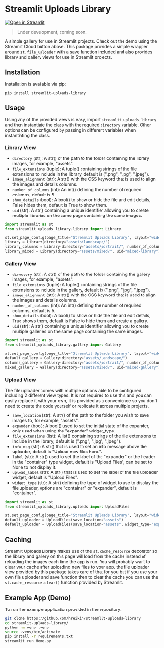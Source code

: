 # Streamlit Uploads Library

[![Open in Streamlit](https://static.streamlit.io/badges/streamlit_badge_black_white.svg)](https://hreikin-streamlit-uploads-library-home-ar6h9h.streamlit.app/)

> Under development, coming soon.

A simple gallery for use in Streamlit projects. Check out the demo using the Streamlit Cloud button above. 
This package provides a simple wrapper around `st.file_uploader` with a save function included and 
also provides library and gallery views for use in Streamlit projects.

## Installation

Installation is available via pip:

```
pip install streamlit-uploads-library
```

## Usage

Using any of the provided views is easy, import `streamlit_uploads_library` and then instantiate the class 
with the required `directory` variable. Other options can be configured by passing in different variables 
when instantiating the class.

### Library View

- `directory` (str): A str() of the path to the folder containing the library images, for example, "assets".
- `file_extensions` (tuple): A tuple() containing strings of the file extensions to include in the library, default is (".png", ".jpg", ".jpeg").
- `image_alignment` (str): A str() with the CSS keyword that is used to align the images and details columns.
- `number_of_columns` (int): An int() defining the number of required columns, default is 5.
- `show_details` (bool): A bool() to show or hide the file and edit details, False hides them, default is True to show them.
- `uid` (str): A str() containing a unique identifier allowing you to create multiple libraries on the same page containing the same images.

```python
import streamlit as st
from streamlit_uploads_library.library import Library

st.set_page_config(page_title="Streamlit Uploads Library", layout="wide")
library = Library(directory="assets/landscape/")
library_columns = Library(directory="assets/portrait/", number_of_columns=4, uid="library-columns")
library_mixed = Library(directory="assets/mixed/", uid="mixed-library")
```

### Gallery View

- `directory` (str): A str() of the path to the folder containing the gallery images, for example, "assets".
- `file_extensions` (tuple): A tuple() containing strings of the file extensions to include in the gallery, default is (".png", ".jpg", ".jpeg").
- `image_alignment` (str): A str() with the CSS keyword that is used to align the images and details columns.
- `number_of_columns` (int): An int() defining the number of required columns, default is 5.
- `show_details` (bool): A bool() to show or hide the file and edit details, True shows them, default is False to hide them and create a gallery.
- `uid` (str): A str() containing a unique identifier allowing you to create multiple galleries on the same page containing the same images.

```python
import streamlit as st
from streamlit_uploads_library.gallery import Gallery

st.set_page_config(page_title="Streamlit Uploads Library", layout="wide")
default_gallery = Gallery(directory="assets/landscape/")
columns_gallery = Gallery(directory="assets/portrait/", number_of_columns=4, uid="gallery-columns")
mixed_gallery = Gallery(directory="assets/mixed/", uid="mixed-gallery")
```

### Upload View

The file uploader comes with multiple options able to be configured including 2 different view 
types. It is not required to use this and you can easily replace it with your own, it is provided 
as a convenience so you don't need to create the code yourself or replicate it across multiple 
projects.

- `save_location` (str): A str() of the path to the folder you wish to save images to, for example, "assets".
- `expander` (bool): A bool() used to set the initial state of the expander, only used when using the "expander" widget_type.
- `file_extensions` (list): A list() containing strings of the file extensions to include in the library, default is (".png", ".jpg", ".jpeg").
- `info_msg` (str): A str() that is used to set an info message above the uploader, default is "Upload new files here.".
- `label` (str): A str() used to set the label of the "expander" or the header in the "container" type widget, default is "Upload Files", can be set to None to not display it.
- `upload_label` (str): A str() that is used to set the label of the file uploader widget, default is "Upload Files".
- `widget_type` (str): A str() defining the type of widget to use to display the file uploader, options are "container" or "expander", default is "container".

```python
import streamlit as st
from streamlit_uploads_library.uploads import UploadFiles

st.set_page_config(page_title="Streamlit Uploads Library", layout="wide")
default_uploader = UploadFiles(save_location="assets")
default_uploader = UploadFiles(save_location="assets", widget_type="expander")
```

## Caching

Streamlit Uploads Library makes use of the `st.cache_resource` decorator so the library and gallery 
on this page will load from the cache instead of reloading the images each time the app is run. You 
will probably want to clear your cache after uploading new files to your app, the file uploader view 
provided by this package takes care of that for you but if you use your own file uploader and save 
function then to clear the cache you can use the `st.cache_resource.clear()` function provided by 
Streamlit.

## Example App (Demo)

To run the example application provided in the repository:

```bash
git clone https://github.com/hreikin/streamlit-uploads-library
cd streamlit-uploads-library/
python -m venv .venv
source .venv/bin/activate
pip install -r requirements.txt
streamlit run Home.py
```